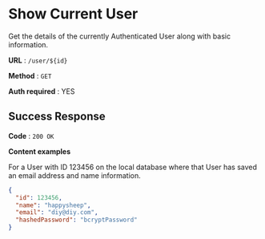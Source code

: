 # Show Current User

Get the details of the currently Authenticated User along with basic information.

**URL** : `/user/${id}`

**Method** : `GET`

**Auth required** : YES

## Success Response

**Code** : `200 OK`

**Content examples**

For a User with ID 123456 on the local database where that User has saved an email address and name information.

```json
{
  "id": 123456,
  "name": "happysheep",
  "email": "diy@diy.com",
  "hashedPassword": "bcryptPassword"
}
```
